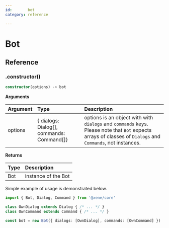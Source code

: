 ```yaml
---
id:       bot
category: reference

---
```


# Bot

## Reference

### .constructor()
<!--type-->
```ts
constructor(options) -> bot
```

**Arguments**

| Argument | Type   | Description    |
|:---------|:-------|:---------------|
| options  | { dialogs: Dialog[], commands: Command[]} | options is an object with with `dialogs` and `commands` keys. Please note that `Bot` expects arrays of classes of `Dialogs` and `Commands`, not instances. |

**Returns**

| Type    | Description                                       |
|:--------|:--------------------------------------------------|
| Bot | instance of the Bot |
<!--/type-->

Simple example of usage is demonstrated below.

```ts
import { Bot, Dialog, Command } from '@xene/core'

class OwnDialog extends Dialog { /* ... */ }
class OwnCommand extends Command { /* ... */ }

const bot = new Bot({ dialogs: [OwnDialog], commands: [OwnCommand] })
```

